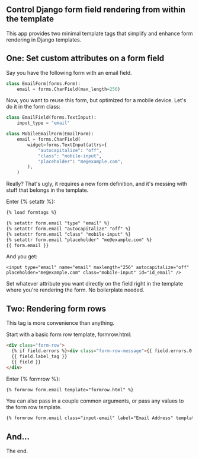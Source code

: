 Control Django form field rendering from within the template
------------------------------------------------------------

This app provides two minimal template tags that simplify and enhance form rendering in Django templates.

One: Set custom attributes on a form field
------------------------------------------

Say you have the following form with an email field. 

```python
class EmailForm(forms.Form):
    email = forms.CharField(max_length=256)
```

Now, you want to reuse this form, but optimized for a mobile device. Let's do it in the form class:

```python
class EmailField(forms.TextInput):
    input_type = "email"

class MobileEmailForm(EmailForm):
    email = forms.CharField(
        widget=forms.TextInput(attrs={
            "autocapitalize": "off",
            "class": "mobile-input",
            "placeholder": "me@example.com",
        ),
    )
```

Really? That's ugly, it requires a new form definition, and it's messing with stuff that belongs in the template.

Enter {% setattr %}:

```html
{% load formtags %}

{% setattr form.email "type" "email" %}
{% setattr form.email "autocapitalize" "off" %}
{% setattr form.email "class" "mobile-input" %}
{% setattr form.email "placeholder" "me@example.com" %}
{{ form.email }}
```

And you get:

```
<input type="email" name="email" maxlength="256" autocapitalize="off" placeholder="me@example.com" class="mobile-input" id="id_email" />
```

Set whatever attribute you want directly on the field right in the template where you're rendering the form. No boilerplate needed.


Two: Rendering form rows
------------------------

This tag is more convenience than anything.

Start with a basic form row template, formrow.html:

```html
<div class="form-row">
  {% if field.errors %}<div class="form-row-message">{{ field.errors.0 }}</div>{% endif %}
  {{ field.label_tag }}
  {{ field }}
</div>
```

Enter {% formrow %}:

```html
{% formrow form.email template="formrow.html" %}
```

You can also pass in a couple common arguments, or pass any values to the form row template.

```html
{% formrow form.email class="input-email" label="Email Address" template="formrow.html" %}
```

And...
------

The end.
